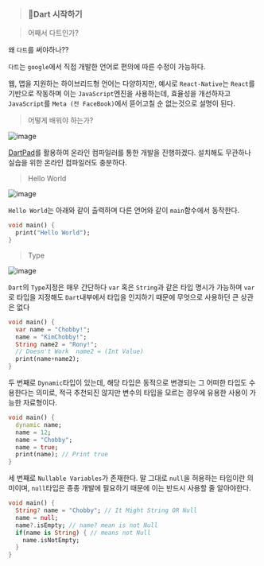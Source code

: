 > ### 🧡Dart 시작하기

> 어째서 다트인가?

왜 `다트`를 써야하나??

`다트`는 `google`에서 직접 개발한 언어로 편의에 따른 수정이 가능하다.

웹, 앱을 지원하는 하이브리드형 언어는 다양하지만, 예시로 `React-Native`는 `React`를 기반으로 작동하며 이는 `JavaScript`엔진을 사용하는데, 효율성을 개선하자고 `JavaScript`를 `Meta (전 FaceBook)`에서 뜯어고칠 순 없는것으로 설명이 된다.

> 어떻게 배워야 하는가?

![image](https://user-images.githubusercontent.com/46777310/211317379-e3f590f2-7bae-4755-bca4-0d43f4c4a8a6.png)

[DartPad](https://dartpad.dev/?)를 활용하여 온라인 컴파일러를 통한 개발을 진행하겠다. 설치해도 무관하나 실습을 위한 온라인 컴파일러도 충분하다.

> Hello World

![image](https://user-images.githubusercontent.com/46777310/211317952-da7760b5-ee46-43f8-9c0f-3d8c9b8e3cd0.png)

`Hello World`는 아래와 같이 출력하며 다른 언어와 같이 `main`함수에서 동작한다.

```dart
void main() {
  print("Hello World");
}

```

> Type

![image](https://user-images.githubusercontent.com/46777310/211319278-3afec31b-256c-4852-a557-94ff5e4b0053.png)

`Dart`의 `Type`지정은 매우 간단하다 `var` 혹은 `String`과 같은 타입 명시가 가능하며 `var`로 타입을 지정해도 `Dart`내부에서 타입을 인지하기 때문에 무엇으로 사용하던 큰 상관은 없다

```dart
void main() {
  var name = "Chobby!";
  name = "KimChobby!";
  String name2 = "Rony!";
  // Doesn't Work  name2 = (Int Value)
  print(name+name2);
}
```

두 번째로 `Dynamic`타입이 있는데, 해당 타입은 동적으로 변경되는 그 어떠한 타입도 수용한다는 의미로, 적극 추천되진 않지만 변수의 타입을 모르는 경우에 유용한 사용이 가능한 자료형이다.

```dart
void main() {
  dynamic name;
  name = 12;
  name = "Chobby";
  name = true;
  print(name); // Print true
}
```

세 번째로 `Nullable Variables`가 존재한다. 말 그대로 `null`을 허용하는 타입이란 의미이며, `null`타입은 종종 개발에 필요하기 때문에 이는 반드시 사용할 줄 알아야한다.

```dart
void main() {
  String? name = "Chobby"; // It Might String OR Null
  name = null;
  name?.isEmpty; // name? mean is not Null
  if(name is String) { // means not Null
    name.isNotEmpty;
  }
}

```
